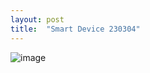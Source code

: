 ```yaml
---
layout: post
title:  "Smart Device 230304"
---
```

![image](https://user-images.githubusercontent.com/63178658/222898122-d4325c1b-f124-4135-b20e-2172d42959fa.png)
